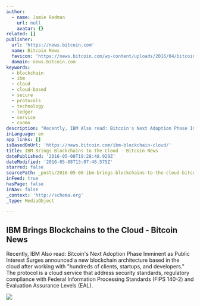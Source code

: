 ```yaml
---
author:
  - name: Jamie Redman
    url: null
    avatar: {}
related: []
publisher:
  url: 'https://news.bitcoin.com'
  name: Bitcoin News
  favicon: 'https://news.bitcoin.com/wp-content/uploads/2016/04/bitcoin_fav.png'
  domain: news.bitcoin.com
keywords:
  - blockchain
  - ibm
  - cloud
  - cloud-based
  - secure
  - protocols
  - technology
  - ledger
  - service
  - cuomo
description: "Recently, IBM Also read: Bitcoin's Next Adoption Phase Imminent as Public Interest Surges announced a new blockchain architecture based in the cloud after working with \"hundreds of clients, startups, and developers.\" The protocol is a cloud service that address security standards, regulatory compliance with Federal Information Processing Standards (FIPS 140-2) and Evaluation Assurance Levels (EAL)."
inLanguage: en
app_links: []
isBasedOnUrl: 'https://news.bitcoin.com/ibm-blockchain-cloud/'
title: IBM Brings Blockchains to the Cloud - Bitcoin News
datePublished: '2016-05-08T19:28:48.929Z'
dateModified: '2016-05-08T13:07:46.575Z'
starred: false
sourcePath: _posts/2016-05-08-ibm-brings-blockchains-to-the-cloud-bitcoin-news.md
inFeed: true
hasPage: false
inNav: false
_context: 'http://schema.org'
_type: MediaObject

---
```

<article style=""><h1>IBM Brings Blockchains to the Cloud - Bitcoin News</h1><p>Recently, IBM Also read: Bitcoin's Next Adoption Phase Imminent as Public Interest Surges announced a new blockchain architecture based in the cloud after working with "hundreds of clients, startups, and developers." The protocol is a cloud service that address security standards, regulatory compliance with Federal Information Processing Standards (FIPS 140-2) and Evaluation Assurance Levels (EAL).</p><img src="https://news.bitcoin.com/wp-content/uploads/2016/05/IBM232.jpg" /></article>
